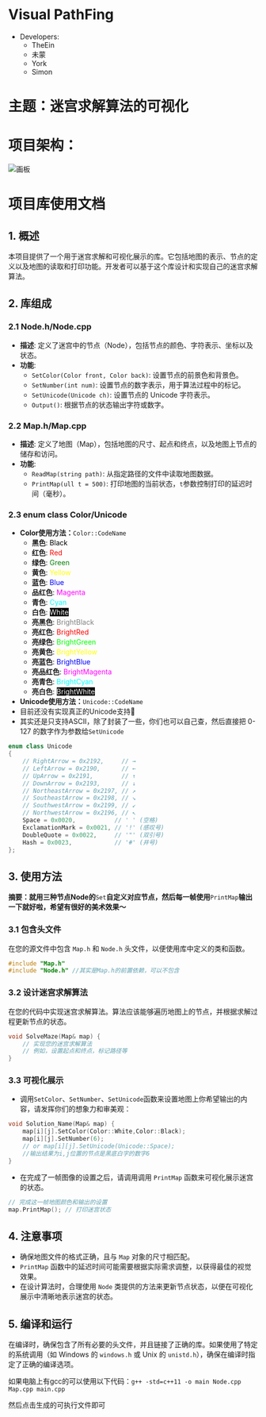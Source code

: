 # Visual PathFing

- Developers:
  - TheEin
  - 未蒙
  - York
  - Simon

# 主题：迷宫求解算法的可视化
# 项目架构：
![画板](https://cdn.nlark.com/yuque/0/2024/jpeg/50620204/1733736557280-1c0d5a0c-484c-4dbe-8fad-58df5b3fc181.jpeg)

# 项目库使用文档
## 1. 概述
本项目提供了一个用于迷宫求解和可视化展示的库。它包括地图的表示、节点的定义以及地图的读取和打印功能。开发者可以基于这个库设计和实现自己的迷宫求解算法。

## 2. 库组成
### 2.1 Node.h/Node.cpp
+ **描述**: 定义了迷宫中的节点（Node），包括节点的颜色、字符表示、坐标以及状态。
+ **功能**:
    - `SetColor(Color front, Color back)`: 设置节点的前景色和背景色。
    - `SetNumber(int num)`: 设置节点的数字表示，用于算法过程中的标记。
    - `SetUnicode(Unicode ch)`: 设置节点的 Unicode 字符表示。
    - `Output()`: 根据节点的状态输出字符或数字。

### 2.2 Map.h/Map.cpp
+ **描述**: 定义了地图（Map），包括地图的尺寸、起点和终点，以及地图上节点的储存和访问。
+ **功能**:
    - `ReadMap(string path)`: 从指定路径的文件中读取地图数据。
    - `PrintMap(ull t = 500)`: 打印地图的当前状态，`t`参数控制打印的延迟时间（毫秒）。

### 2.3 enum class Color/Unicode
+ **Color使用方法：**`Color::CodeName`
    - **黑色**: <font style="color:black;">Black</font>
    - **红色**: <font style="color:red;">Red</font>
    - **绿色**: <font style="color:green;">Green</font>
    - **黄色**: <font style="color:yellow;">Yellow</font>
    - **蓝色**: <font style="color:blue;">Blue</font>
    - **品红色**: <font style="color:magenta;">Magenta</font>
    - **青色**: <font style="color:cyan;">Cyan</font>
    - **白色**: <font style="color:white;background-color:#000000;">White</font>
    - **亮黑色**: <font style="color:#808080;">BrightBlack</font>
    - **亮红色**: <font style="color:#ff0000;">BrightRed</font>
    - **亮绿色**: <font style="color:#00ff00;">BrightGreen</font>
    - **亮黄色**: <font style="color:#ffff00;">BrightYellow</font>
    - **亮蓝色**: <font style="color:#0000ff;">BrightBlue</font>
    - **亮品红色**: <font style="color:#ff00ff;">BrightMagenta</font>
    - **亮青色**: <font style="color:#00ffff;">BrightCyan</font>
    - **亮白色**: <font style="color:#ffffff;background-color:#000000;">BrightWhite</font>
+ **Unicode使用方法：**`Unicode::CodeName`
+ 目前还没有实现真正的Unicode支持🥲 
+ 其实还是只支持ASCII，除了封装了一些，你们也可以自己查，然后直接把 0-127 的数字作为参数给`SetUnicode`

```cpp
enum class Unicode
{
    // RightArrow = 0x2192,     // →
    // LeftArrow = 0x2190,      // ←
    // UpArrow = 0x2191,        // ↑
    // DownArrow = 0x2193,      // ↓
    // NortheastArrow = 0x2197, // ↗
    // SoutheastArrow = 0x2198, // ↘
    // SouthwestArrow = 0x2199, // ↙
    // NorthwestArrow = 0x2196, // ↖
    Space = 0x0020,           // ' ' (空格)
    ExclamationMark = 0x0021, // '!' (感叹号)
    DoubleQuote = 0x0022,     // '"' (双引号)
    Hash = 0x0023,            // '#' (井号)
};
```

## 3. 使用方法
**摘要：就用三种节点Node的**`Set`**自定义对应节点，然后每一帧使用**`PrintMap`**输出一下就好啦，希望有很好的美术效果～**

### 3.1 包含头文件
在您的源文件中包含 `Map.h` 和 `Node.h` 头文件，以便使用库中定义的类和函数。

```cpp
#include "Map.h"
#include "Node.h" //其实是Map.h的前置依赖，可以不包含
```

### 3.2 设计迷宫求解算法
在您的代码中实现迷宫求解算法。算法应该能够遍历地图上的节点，并根据求解过程更新节点的状态。

```cpp
void SolveMaze(Map& map) {
    // 实现您的迷宫求解算法
    // 例如，设置起点和终点，标记路径等
}
```

### 3.3 可视化展示
+ 调用`SetColor`、`SetNumber`、`SetUnicode`函数来设置地图上你希望输出的内容，请发挥你们的想象力和审美观：

```cpp
void Solution_Name(Map& map) {
    map[i][j].SetColor(Color::White,Color::Black);
    map[i][j].SetNumber(6);
    // or map[i][j].SetUnicode(Unicode::Space);
    //输出结果为i,j位置的节点是黑底白字的数字6
}
```

+ 在完成了一帧图像的设置之后，请调用调用 `PrintMap` 函数来可视化展示迷宫的状态。

```cpp
// 完成这一帧地图颜色和输出的设置
map.PrintMap(); // 打印迷宫状态
```

## 4. 注意事项
+ 确保地图文件的格式正确，且与 `Map` 对象的尺寸相匹配。
+ `PrintMap` 函数中的延迟时间可能需要根据实际需求调整，以获得最佳的视觉效果。
+ 在设计算法时，合理使用 `Node` 类提供的方法来更新节点状态，以便在可视化展示中清晰地表示迷宫的状态。

## 5. 编译和运行
在编译时，确保包含了所有必要的头文件，并且链接了正确的库。如果使用了特定的系统调用（如 Windows 的 `windows.h` 或 Unix 的 `unistd.h`），确保在编译时指定了正确的编译选项。

如果电脑上有gcc的可以使用以下代码：`g++ -std=c++11 -o main Node.cpp Map.cpp main.cpp`

然后点击生成的可执行文件即可

